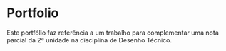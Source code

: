 # Portfolio
Este portfólio faz referência a um trabalho para complementar uma nota parcial da 2ª unidade na disciplina de Desenho Técnico.
